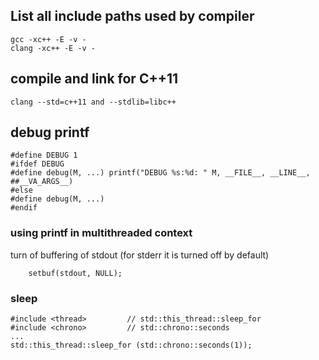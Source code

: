 ## List all include paths used by compiler

    gcc -xc++ -E -v -
    clang -xc++ -E -v -

## compile and link for C++11

    clang --std=c++11 and --stdlib=libc++

## debug printf

    #define DEBUG 1
    #ifdef DEBUG
    #define debug(M, ...) printf("DEBUG %s:%d: " M, __FILE__, __LINE__, ##__VA_ARGS__)
    #else
    #define debug(M, ...)
    #endif

### using printf in multithreaded context

turn of buffering of stdout (for stderr it is turned off by default)

		setbuf(stdout, NULL);

### sleep

    #include <thread>         // std::this_thread::sleep_for
    #include <chrono>         // std::chrono::seconds
    ...
    std::this_thread::sleep_for (std::chrono::seconds(1));

